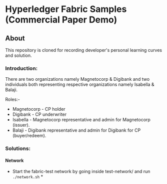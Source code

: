 [//]: # (SPDX-License-Identifier: CC-BY-4.0)

# Hyperledger Fabric Samples (Commercial Paper Demo)

## About
This repository is cloned for recording developer's personal learning curves and solution.

### Introduction:
There are two organizations namely Magnetocorp & Digibank and two individuals both representing respective organizations namely Isabella & Balaji.

Roles:- 
 * Magnetocorp - CP holder
 * Digibank - CP underwriter
 * Isabella - Magnetocorp representative and admin for Magnetocorp (issuer).
 * Balaji - Digibank representative and admin for Digibank for CP (buyer/redeem). 

### Solutions:
 #### Network
* Start the fabric-test network by going inside test-network/ and run `./network.sh`
  *  
